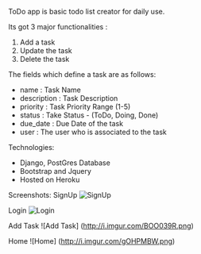 ToDo app is basic todo list creator for daily use.

Its got 3 major functionalities :
1. Add a task
2. Update the task
3. Delete the task

The fields which define a task are as follows:
- name : Task Name
- description : Task Description
- priority : Task Priority Range (1-5)
- status : Take Status - (ToDo, Doing, Done)
- due_date :  Due Date of the task
- user : The user who is associated to the task

Technologies:
- Django, PostGres Database
- Bootstrap and Jquery
- Hosted on Heroku

Screenshots:
SignUp
![SignUp](http://i.imgur.com/IQAvQ8c.png)

Login
![Login](http://i.imgur.com/9nYaVTx.png)

Add Task
![Add Task] (http://i.imgur.com/BOO039R.png)

Home
![Home] (http://i.imgur.com/gOHPMBW.png)

